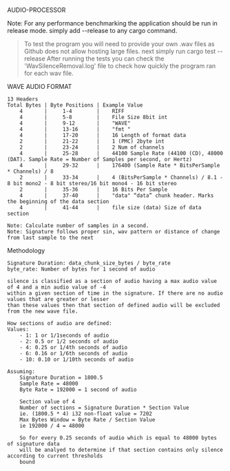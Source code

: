 AUDIO-PROCESSOR

Note: For any performance benchmarking the application should be run in release mode.
simply add --release to any cargo command.

> To test the program you will need to provide your own .wav files as Github does not allow hosting large files.
> next simply run cargo test --release
> After running the tests you can check the 'WavSilenceRemoval.log' file to check how quickly the program ran
> for each wav file. 

WAVE AUDIO FORMAT
```
13 Headers
Total Bytes | Byte Positions | Example Value
    4       |     1-4        |    RIFF 
    4       |     5-8        |    File Size 8bit int
    4       |     9-12       |    "WAVE"
    4       |     13-16      |    "fmt "
    4       |     17-20      |    16 Length of format data
    2       |     21-22      |    1 (PMC) 2byte int
    2       |     23-24      |    2 Num of channels
    4       |     25-28      |    44100 Sample Rate (44100 (CD), 48000 (DAT). Sample Rate = Number of Samples per second, or Hertz)
    4       |     29-32      |    176400 (Sample Rate * BitsPerSample * Channels) / 8
    2       |     33-34      |    4 (BitsPerSample * Channels) / 8.1 - 8 bit mono2 - 8 bit stereo/16 bit mono4 - 16 bit stereo
    2       |     35-36      |    16 Bits Per Sample
    4       |     37-40      |    "data" “data” chunk header. Marks the beginning of the data section
    4       |     41-44      |    file size (data) Size of data section
    
Note: Calculate number of samples in a second.
Note: Signature follows proper sin, wav pattern or distance of change from last sample to the next
```
Methodology
```
Signature Duration: data_chunk_size_bytes / byte_rate
byte_rate: Number of bytes for 1 second of audio

silence is classified as a section of audio having a max audio value of 4 and a min audio value of -4
within a given section of time in the signature. If there are no audio values that are greater or lesser
than these values then that section of defined audio will be excluded from the new wave file.

How sections of audio are defined:
Values:
    - 1: 1 or 1/1seconds of audio
    - 2: 0.5 or 1/2 seconds of audio
    - 4: 0.25 or 1/4th seconds of audio
    - 6: 0.16 or 1/6th seconds of audio
    - 10: 0.10 or 1/10th seconds of audio

Assuming:
    Signature Duration = 1800.5
    Sample Rate = 48000
    Byte Rate = 192000 = 1 second of audio
    
    Section value of 4
    Number of sections = Signature Duration * Section Value
    ie. (1800.5 * 4) i32 non-float value = 7202
    Max Bytes Window = Byte Rate / Section Value
    ie 192000 / 4 = 48000
    
    So for every 0.25 seconds of audio which is equal to 48000 bytes of signature data
    will be analyed to determine if that section contains only silence according to current thresholds
    bound
```